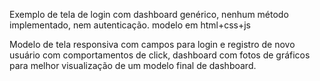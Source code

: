 Exemplo de tela de login com dashboard genérico, nenhum método implementado, nem autenticação. modelo em html+css+js

Modelo de tela responsiva com campos para login e registro de novo usuário com comportamentos de click,
dashboard com fotos de gráficos para melhor visualização de um modelo final de dashboard.
